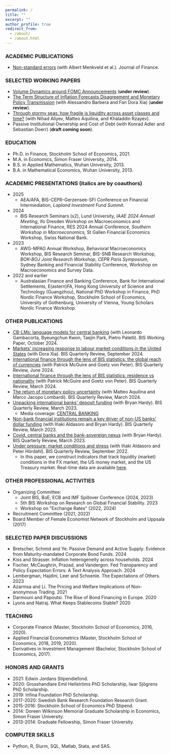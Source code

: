 ```yaml
---
permalink: /
title: ""
excerpt: ""
author_profile: true
redirect_from: 
  - /about/
  - /about.html
---
```


### ACADEMIC PUBLICATIONS
  * [Non-standard errors](https://onlinelibrary.wiley.com/doi/full/10.1111/jofi.13337) (with Albert Menkveld et al.). Journal of Finance.

### SELECTED WORKING PAPERS
  * [Volume Dynamics around FOMC Announcements](https://papers.ssrn.com/sol3/papers.cfm?abstract_id=3730543) (**under review**).
  * [The Term Structure of Inflation Forecasts Disagreement and Monetary Policy Transmission](https://papers.ssrn.com/sol3/papers.cfm?abstract_id=4531495) (with Alessandro Barbera and Fan Dora Xia) (**under review**).
  * [Through stormy seas: how fragile is liquidity across asset classes and time?](https://www.bis.org/publ/work1229.htm) (with Nihad Aliyev, Matteo Aquilina, and Khaladdin Rzayev).
  * Passive Institutional Ownership and Cost of Debt (with Konrad Adler and Sebastian Doerr) (**draft coming soon**).

### EDUCATION
* Ph.D. in Finance, Stockholm School of Economics, 2021.
* M.A. in Economics, Simon Fraser University, 2014.
* B.S. in Applied Mathematics, Wuhan University, 2013.
* B.A. in Mathematical Economics, Wuhan University, 2013.

### ACADEMIC PRESENTATIONS (italics are by coauthors)
* 2025
  - AEA/AFA, BIS-CEPR-Gerzensee-SFI Conference on Financial Intermediation, _Lapland Investment Fund Summit_.
* 2024
  - BIS Research Seminars (x2), Lund University, _IAAE 2024 Annual Meeting_, ifo Dresden Workshop on Macroeconomics and International Finance, RES 2024 Annual Conference, _Southern Workshop in Macroeconomics_, St Gallen Financial Economics Workshop, Swiss National Bank. 
* 2023
  - AWG-MPAG Annual Workshop, Behavioral Macroeconomics Workshop, BIS Research Seminar, BIS-SNB Research Workshop, _BOK-BOJ Joint Research Workshop_,  _CEPR Paris Symposium_, Sydney Banking and Financial Stability Conference, Workshop on Macroeconomics and Survey Data.
* 2022 and earlier
  - Australasian Finance and Banking Conference, Bank for International Settlements, E(astern)FA, Hong Kong University of Science and Technology (Guangzhou), National PhD Workshop in Finance, PhD Nordic Finance Workshop, Stockholm School of Economics, University of Gothenburg, University of Vienna, Young Scholars Nordic Finance Workshop. 

### OTHER PUBLICATIONS
  * [CB-LMs: language models for central banking](https://www.bis.org/publ/work1215.htm) (with Leonardo Gambacorta, Byeungchun Kwon, Taejin Park, Pietro Patelli). BIS Working Paper, October 2024.
  * [Markets' increasing response to labour market conditions in the United States](https://www.bis.org/publ/qtrpdf/r_qt2409v.htm) (with Dora Xia). BIS Quarterly Review, September 2024.
  * [International finance through the lens of BIS statistics: the global reach of currencies](https://www.bis.org/publ/qtrpdf/r_qt2406b.htm) (with Patrick McGuire and Goetz von Peter). BIS Quarterly Review, June 2024.
  * [International finance through the lens of BIS statistics: residence vs nationality](https://www.bis.org/publ/qtrpdf/r_qt2403f.htm) (with Patrick McGuire and Goetz von Peter). BIS Quarterly Review, March 2024.
  * [The return of monetary policy uncertainty](https://www.bis.org/publ/qtrpdf/r_qt2403w.htm#:~:text=Uncertainty%20about%20policy%20rates%20is,firmly%20on%20central%20banks%27%20deliberations.) (with Matteo Aquilina and Marco Jacopo Lombardi). BIS Quarterly Review, March 2024.
  * [Unpacking international banks' deposit funding](https://www.bis.org/publ/qtrpdf/r_qt2309d.htm) (with Bryan Hardy). BIS Quarterly Review, March 2023.
    - Media coverage: [CENTRAL BANKING](https://www.centralbanking.com/central-banks/financial-stability/7959750/banks-increasingly-reliant-on-flighty-finance-bis-finds)
  * [Non-bank financial institutions remain a key driver of non-US banks' dollar funding](https://www.bis.org/publ/qtrpdf/r_qt2309z.htm) (with Iñaki Aldasoro and Bryan Hardy). BIS Quarterly Review, March 2023.
  * [Covid, central banks and the bank-sovereign nexus](https://www.bis.org/publ/qtrpdf/r_qt2303h.htm) (with Bryan Hardy). BIS Quarterly Review, March 2023.
  * [Under pressure: market conditions and stress](https://www.bis.org/publ/qtrpdf/r_qt2209c.htm) (with Iñaki Aldasoro and Peter Hördahl). BIS Quarterly Review, September 2022.
    - In this paper, we construct indicators that track liquidity (market) conditions in the FX market, the US money market, and the US Treasury market. Real-time data are available [here](https://dataviz.bis.org/t/MED/views/MCI/MCI?:embed=y&:isGuestRedirectFromVizportal=y&:display_count=n&:showVizHome=n&:origin=viz_share_link). 

### OTHER PROFESSIONAL ACTIVITIES
  * Organizing Committee:
    - Joint BIS, BoE, ECB and IMF Spillover Conference (2024, 2023)
    - 5th BIS Workshop on Research on Global Financial Stability. 2023
    - Workshop on "Exchange Rates" (2022, 2024)
  * Recruitment Committee (2021, 2022)
  * Board Member of Female Economist Network of Stockholm and Uppsala (2017)

### SELECTED PAPER DISCUSSIONS
  * Bretscher, Schmid and Ye. Passive Demand and Active Supply: Evidence from Maturity-mandated Corporate Bond Funds. 2024
  * Kiss and Strasser. Inflation heterogeneity across households. 2024
  * Fischer, McCaughrin, Prazad, and Vandergon. Fed Transparency and Policy Expectation Errors: A Text Analysis Approach. 2024
  * Lembergman, Hajdini, Leer and Schoenle. The Expectations of Others. 2023
  * Azarmsa and Li. The Pricing and Welfare Implications of Non-anonymous Trading. 2021
  * Darmouni and Papoutsi. The Rise of Bond Financing in Europe. 2020
  * Lyons and Natraj. What Keeps Stablecoins Stable? 2020
  
### TEACHING
  * Corporate Finance (Master, Stockholm School of Economics, 2016, 2020).
  * Applied Financial Econometrics (Master, Stockholm School of Economics, 2018, 2019, 2020).
  * Derivatives in Investment Management (Bachelor, Stockholm School of Economics, 2017).

### HONORS AND GRANTS
  * 2021: Edwin Jordans Stipendiefond.
  * 2020: Grosshandlare Emil Hellströms PhD Scholarship, Iwar Sjögrens PhD Scholarship.
  * 2019: Infina Foundation PhD Scholarship.
  * 2017-2020: Swedish Bank Research Foundation Research Grant.
  * 2015-2016: Stockholm School of Economics PhD Stipend.
  * 2014: Doreen Wilkinson Memorial Graduate Scholarship in Economics, Simon Fraser University.
  * 2013-2014: Graduate Fellowship, Simon Fraser University.

### COMPUTER SKILLS
  * Python, R, Slurm, SQL, Matlab, Stata, and SAS.
